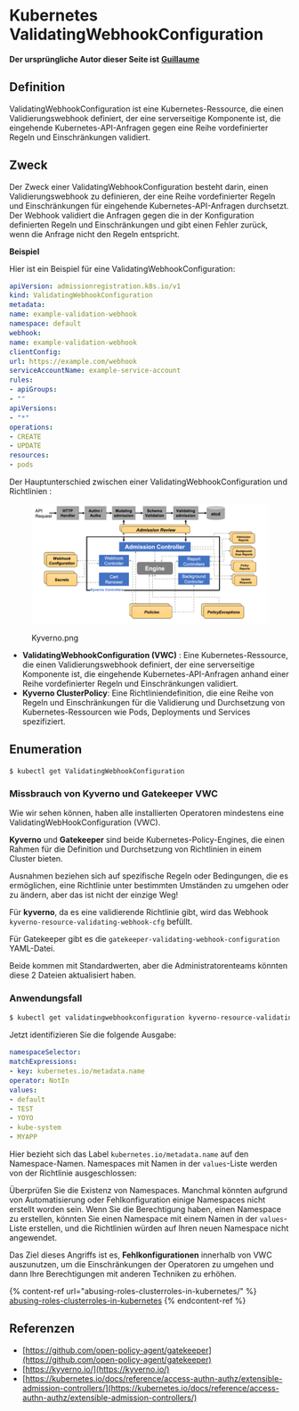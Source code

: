 # Kubernetes ValidatingWebhookConfiguration

**Der ursprüngliche Autor dieser Seite ist** [**Guillaume**](https://www.linkedin.com/in/guillaume-chapela-ab4b9a196)

## Definition

ValidatingWebhookConfiguration ist eine Kubernetes-Ressource, die einen Validierungswebhook definiert, der eine serverseitige Komponente ist, die eingehende Kubernetes-API-Anfragen gegen eine Reihe vordefinierter Regeln und Einschränkungen validiert.

## Zweck

Der Zweck einer ValidatingWebhookConfiguration besteht darin, einen Validierungswebhook zu definieren, der eine Reihe vordefinierter Regeln und Einschränkungen für eingehende Kubernetes-API-Anfragen durchsetzt. Der Webhook validiert die Anfragen gegen die in der Konfiguration definierten Regeln und Einschränkungen und gibt einen Fehler zurück, wenn die Anfrage nicht den Regeln entspricht.

**Beispiel**

Hier ist ein Beispiel für eine ValidatingWebhookConfiguration:
```yaml
apiVersion: admissionregistration.k8s.io/v1
kind: ValidatingWebhookConfiguration
metadata:
name: example-validation-webhook
namespace: default
webhook:
name: example-validation-webhook
clientConfig:
url: https://example.com/webhook
serviceAccountName: example-service-account
rules:
- apiGroups:
- ""
apiVersions:
- "*"
operations:
- CREATE
- UPDATE
resources:
- pods
```
Der Hauptunterschied zwischen einer ValidatingWebhookConfiguration und Richtlinien :&#x20;



<figure><img src="../../.gitbook/assets/Kyverno.png" alt=""><figcaption><p>Kyverno.png</p></figcaption></figure>

* **ValidatingWebhookConfiguration (VWC)** : Eine Kubernetes-Ressource, die einen Validierungswebhook definiert, der eine serverseitige Komponente ist, die eingehende Kubernetes-API-Anfragen anhand einer Reihe vordefinierter Regeln und Einschränkungen validiert.
* **Kyverno ClusterPolicy**: Eine Richtliniendefinition, die eine Reihe von Regeln und Einschränkungen für die Validierung und Durchsetzung von Kubernetes-Ressourcen wie Pods, Deployments und Services spezifiziert.

## Enumeration
```
$ kubectl get ValidatingWebhookConfiguration
```
### Missbrauch von Kyverno und Gatekeeper VWC

Wie wir sehen können, haben alle installierten Operatoren mindestens eine ValidatingWebHookConfiguration (VWC).

**Kyverno** und **Gatekeeper** sind beide Kubernetes-Policy-Engines, die einen Rahmen für die Definition und Durchsetzung von Richtlinien in einem Cluster bieten.

Ausnahmen beziehen sich auf spezifische Regeln oder Bedingungen, die es ermöglichen, eine Richtlinie unter bestimmten Umständen zu umgehen oder zu ändern, aber das ist nicht der einzige Weg!

Für **kyverno**, da es eine validierende Richtlinie gibt, wird das Webhook `kyverno-resource-validating-webhook-cfg` befüllt.

Für Gatekeeper gibt es die `gatekeeper-validating-webhook-configuration` YAML-Datei.

Beide kommen mit Standardwerten, aber die Administratorenteams könnten diese 2 Dateien aktualisiert haben.

### Anwendungsfall
```bash
$ kubectl get validatingwebhookconfiguration kyverno-resource-validating-webhook-cfg -o yaml
```
Jetzt identifizieren Sie die folgende Ausgabe:
```yaml
namespaceSelector:
matchExpressions:
- key: kubernetes.io/metadata.name
operator: NotIn
values:
- default
- TEST
- YOYO
- kube-system
- MYAPP
```
Hier bezieht sich das Label `kubernetes.io/metadata.name` auf den Namespace-Namen. Namespaces mit Namen in der `values`-Liste werden von der Richtlinie ausgeschlossen:

Überprüfen Sie die Existenz von Namespaces. Manchmal könnten aufgrund von Automatisierung oder Fehlkonfiguration einige Namespaces nicht erstellt worden sein. Wenn Sie die Berechtigung haben, einen Namespace zu erstellen, könnten Sie einen Namespace mit einem Namen in der `values`-Liste erstellen, und die Richtlinien würden auf Ihren neuen Namespace nicht angewendet.

Das Ziel dieses Angriffs ist es, **Fehlkonfigurationen** innerhalb von VWC auszunutzen, um die Einschränkungen der Operatoren zu umgehen und dann Ihre Berechtigungen mit anderen Techniken zu erhöhen.

{% content-ref url="abusing-roles-clusterroles-in-kubernetes/" %}
[abusing-roles-clusterroles-in-kubernetes](abusing-roles-clusterroles-in-kubernetes/)
{% endcontent-ref %}

## Referenzen

* [https://github.com/open-policy-agent/gatekeeper](https://github.com/open-policy-agent/gatekeeper)
* [https://kyverno.io/](https://kyverno.io/)
* [https://kubernetes.io/docs/reference/access-authn-authz/extensible-admission-controllers/](https://kubernetes.io/docs/reference/access-authn-authz/extensible-admission-controllers/)
